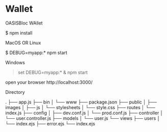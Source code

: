 # Wallet
OASISBloc WAllet

$ npm install

MacOS OR Linux

$ DEBUG=myapp:* npm start

Windows

> set DEBUG=myapp:* & npm start

open your browser
http://localhost:3000/



Directory

.
├── app.js
├── bin
│   └── www
├── package.json
├── public
│   ├── images
│   ├── js
│   └── stylesheets
│       └── style.css
├── routes
│   └── index.js
├── config
│   ├── dev.conf.js
│   └── prod.conf.js
├── controller
│   └── user.controller.js
├── models
│   └── user.js
└── views
    ├── users
    │   └── index.ejs
    ├── error.ejs
    └── index.ejs
